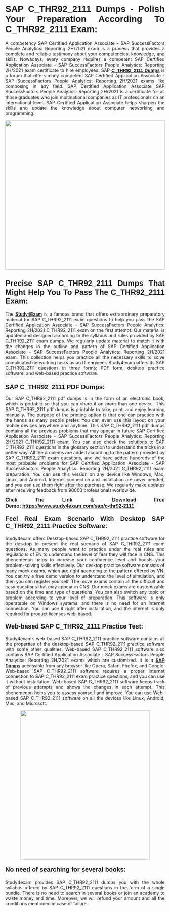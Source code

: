 <h1 style="text-align: justify;"><strong><span style="font-family:Lucida Sans Unicode,Lucida Grande,sans-serif;">SAP C_THR92_2111 Dumps - Polish Your Preparation According To C_THR92_2111 Exam:</span></strong></h1>

<p style="text-align: justify;">A competency SAP Certified Application Associate - SAP SuccessFactors People Analytics: Reporting 2H/2021 exam is a process that provides a complete and reliable testimony about your competencies, knowledge, and skills. Nowadays, every company requires a competent SAP Certified Application Associate - SAP SuccessFactors People Analytics: Reporting 2H/2021 exam certificate to hire employees. SAP <a href="https://www.study4exam.com/sap/c-thr92-2111-valid-dumps"><span style="font-family:Verdana,Geneva,sans-serif;"><strong>C_THR92_2111 Dumps</strong></span></a> is a forum that offers many competent SAP Certified Application Associate - SAP SuccessFactors People Analytics: Reporting 2H/2021 exams like composing in any field. SAP Certified Application Associate SAP SuccessFactors People Analytics: Reporting 2H/2021 is a certificate for all those graduates who join multinational companies as IT professionals on an international level. SAP Certified Application Associate helps sharpen the skills and update the knowledge about computer networking and programming.</p>

<p style="text-align: justify;"><a href="https://www.study4exam.com/sap/c-thr92-2111"><img alt="" src="https://www.thequestionanswers.com/wp-content/uploads/2022/06/S4E-Cert-Exams-Questions-Banner.webp" style="width: 100%; height: 470px;" /></a></p>

<h2 style="text-align: justify;"><span style="font-family:Lucida Sans Unicode,Lucida Grande,sans-serif;"><strong><span style="font-size:24px;">Precise SAP C_THR92_2111 Dumps That Might Help You To Pass The C_THR92_2111 Exam:</span></strong></span></h2>

<p style="text-align: justify;">The <a href="https://www.study4exam.com/"><span style="font-family:Lucida Sans Unicode,Lucida Grande,sans-serif;"><strong>Study4Exam</strong></span></a> is a famous brand that offers extraordinary preparatory material for SAP C_THR92_2111 exam questions to help you pass the SAP Certified Application Associate - SAP SuccessFactors People Analytics: Reporting 2H/2021 C_THR92_2111 exam on the first attempt. Our material is updated and designed according to the syllabus and rules provided by SAP C_THR92_2111 exam dumps. We regularly update material to match it with the changes in the outline and pattern of SAP Certified Application Associate - SAP SuccessFactors People Analytics: Reporting 2H/2021 exam. This collection helps you practice all the necessary skills to solve complicated networking tasks as an IT engineer. Study4exam offers its SAP C_THR92_2111 questions in three forms: PDF form, desktop practice software, and web-based practice software. </p>

<h3 style="text-align: justify;"><strong><span style="font-size:20px;"><span style="font-family:Lucida Sans Unicode,Lucida Grande,sans-serif;">SAP C_THR92_2111 PDF Dumps:</span></span></strong></h3>

<p style="text-align: justify;">Our SAP C_THR92_2111 pdf dumps is in the form of an electronic book, which is portable so that you can share it on more than one device. This SAP C_THR92_2111 pdf dumps is printable to take, print, and enjoy learning manually. The purpose of the printing option is that one can practice with the hands as many people prefer. You can even use this layout on your mobile devices anywhere and anytime. This SAP C_THR92_2111 pdf dumps contains all the previous problems that may appear in future SAP Certified Application Associate - SAP SuccessFactors People Analytics: Reporting 2H/2021 C_THR92_2111 exam. You can also check the solutions to SAP C_THR92_2111 questions in the glossary section to understand the tricks in a better way. All the problems are added according to the pattern provided by SAP C_THR92_2111 exam questions, and we have added hundreds of the most probable problems for SAP Certified Application Associate - SAP SuccessFactors People Analytics: Reporting 2H/2021 C_THR92_2111 exam preparation. You can use this version on any device like Windows, Mac, Linux, and Android. Internet connection and installation are never needed, and you can use them right after the purchase. We regularly make updates after receiving feedback from 90000 professionals worldwide.</p>

<p style="text-align: justify;"><span style="font-family:Lucida Sans Unicode,Lucida Grande,sans-serif;"><strong><span style="font-size:16px;">Click The Link & Download Free Demo:</span></strong></span> <strong><span style="font-family:Lucida Sans Unicode,Lucida Grande,sans-serif;"><span style="font-size:16px;"><a href="https://www.study4exam.com/sap/c-thr92-2111">https://www.study4exam.com/sap/c-thr92-2111</a></span></span></strong></p>

<h4 style="text-align: justify;"><strong><span style="font-family:Lucida Sans Unicode,Lucida Grande,sans-serif;"><span style="font-size:20px;">Feel Real Exam Scenario With Desktop SAP C_THR92_2111 Practice Software:</span></span></strong></h4>

<p style="text-align: justify;">Study4exam offers Desktop-based SAP C_THR92_2111 practice software for the desktop to present the real scenario of SAP C_THR92_2111 exam questions. As many people want to practice under the real rules and regulations of EN to understand the level of fear they will face in CNS. This phenomenon helps to increase your confidence level and boosts your problem-solving skills effectively. Our desktop practice software consists of many mock exams, which are right according to the pattern offered by VN. You can try a free demo version to understand the level of simulation, and then you can register yourself. The move exams contain all the difficult and easy questions that may appear in CNS. Our mock exams are customizable based on the time and type of questions. You can also switch any topic or problem according to your level of preparation. This software is only operatable on Windows systems, and there is no need for an internet connection. You can use it right after installation, and the internet is only required for product licenses web-based. </p>

<h4 style="text-align: justify;"><span style="font-family:Lucida Sans Unicode,Lucida Grande,sans-serif;"><strong><span style="font-size:20px;">Web-based SAP C_THR92_2111 Practice Test:</span></strong></span></h4>

<p style="text-align: justify;">Study4exam’s web-based SAP C_THR92_2111 practice software contains all the properties of the desktop-based SAP C_THR92_2111 practice software with some other qualities. Web-based SAP C_THR92_2111 software also contains SAP Certified Application Associate - SAP SuccessFactors People Analytics: Reporting 2H/2021 exams which are customized. It is a <a href="https://www.study4exam.com/sap-exams"><span style="font-family:Lucida Sans Unicode,Lucida Grande,sans-serif;"><strong>SAP Dumps</strong></span></a> accessible from any browser like Opera, Safari, Firefox, and Google. Web-based SAP C_THR92_2111 software requires a proper internet connection to SAP C_THR92_2111 exam practice questions, and you can use it without installation. Web-based SAP C_THR92_2111 software keeps track of previous attempts and shows the changes in each attempt. This phenomenon helps you to assess yourself and improve. You can use Web-based SAP C_THR92_2111 software on all the devices like Linux, Android, Mac, and Microsoft.</p>

<p style="text-align: center;"><a href="https://www.study4exam.com/sap/c-thr92-2111"><img alt="" src="https://www.thequestionanswers.com/wp-content/uploads/2022/06/S4E-Cert-Exams-Questions-Discount-Banner.webp" style="width: 90%; height: 470px;" /></a></p>

<h4 style="text-align: justify;"><span style="font-family:Lucida Sans Unicode,Lucida Grande,sans-serif;"><strong><span style="font-size:20px;">No need of searching for several books:</span></strong></span></h4>

<p style="text-align: justify;">Study4exam provides SAP C_THR92_2111 dumps you with the whole syllabus offered by SAP C_THR92_2111 questions in the form of a single bundle. There is no need to search in several books or join an academy to waste money and time. Moreover, we will refund your amount and all the conditions mentioned in case of failure.</p>
